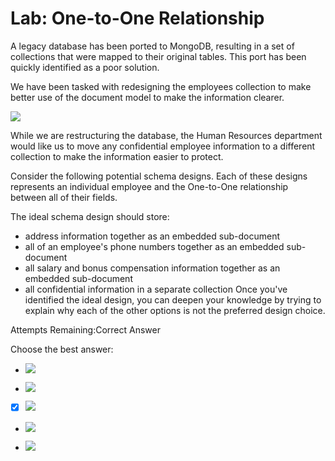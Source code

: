 # Lab: One-to-One Relationship

A legacy database has been ported to MongoDB, resulting in a set of collections that were mapped to their original tables. This port has been quickly identified as a poor solution.

We have been tasked with redesigning the employees collection to make better use of the document model to make the information clearer.

![](https://university-courses.s3.amazonaws.com/M320/lab_relationship_one-to-one-problem.png)

While we are restructuring the database, the Human Resources department would like us to move any confidential employee information to a different collection to make the information easier to protect.

Consider the following potential schema designs. Each of these designs represents an individual employee and the One-to-One relationship between all of their fields.

The ideal schema design should store:

- address information together as an embedded sub-document
- all of an employee's phone numbers together as an embedded sub-document
- all salary and bonus compensation information together as an embedded sub-document
- all confidential information in a separate collection
Once you've identified the ideal design, you can deepen your knowledge by trying to explain why each of the other options is not the preferred design choice.

Attempts Remaining:Correct Answer

Choose the best answer:

 - ![](https://university-courses.s3.amazonaws.com/M320/lab_relationship_one-to-one-answer-2.png)

 - ![](https://university-courses.s3.amazonaws.com/M320/lab_relationship_one-to-one-answer-4.png)

 - [X] ![](https://university-courses.s3.amazonaws.com/M320/lab_relationship_one-to-one-answer-1.png) 

 - ![](https://university-courses.s3.amazonaws.com/M320/lab_relationship_one-to-one-answer-5.png)

 - ![](https://university-courses.s3.amazonaws.com/M320/lab_relationship_one-to-one-answer-3.png) 